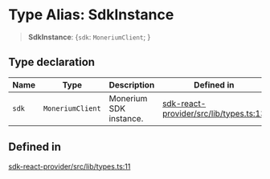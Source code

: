 # Type Alias: SdkInstance

> **SdkInstance**: \{`sdk`: `MoneriumClient`; \}

## Type declaration

| Name | Type | Description | Defined in |
| ------ | ------ | ------ | ------ |
| `sdk` | `MoneriumClient` | Monerium SDK instance. | [sdk-react-provider/src/lib/types.ts:13](https://github.com/monerium/js-monorepo/blob/main/packages/sdk-react-provider/src/lib/types.ts#L13) |

## Defined in

[sdk-react-provider/src/lib/types.ts:11](https://github.com/monerium/js-monorepo/blob/main/packages/sdk-react-provider/src/lib/types.ts#L11)
